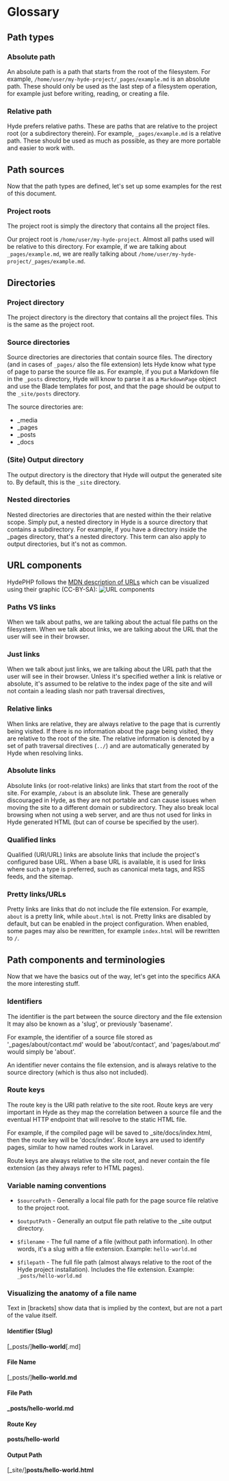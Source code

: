 # Glossary

## Path types

### Absolute path

An absolute path is a path that starts from the root of the filesystem. For example, `/home/user/my-hyde-project/_pages/example.md` is an absolute path. These should only be used as the last step of a filesystem operation, for example just before writing, reading, or creating a file.

### Relative path

Hyde prefers relative paths. These are paths that are relative to the project root (or a subdirectory therein). For example, `_pages/example.md` is a relative path. These should be used as much as possible, as they are more portable and easier to work with.

## Path sources

Now that the path types are defined, let's set up some examples for the rest of this document.

### Project roots

The project root is simply the directory that contains all the project files.

Our project root is `/home/user/my-hyde-project`. Almost all paths used will be relative to this directory. For example, if we are talking about `_pages/example.md`, we are really talking about `/home/user/my-hyde-project/_pages/example.md`.


## Directories

### Project directory

The project directory is the directory that contains all the project files. This is the same as the project root.

### Source directories

Source directories are directories that contain source files. The directory (and in cases of `_pages/` also the file extension) lets Hyde know what type of page to parse the source file as. For example, if you put a Markdown file in the `_posts` directory, Hyde will know to parse it as a `MarkdownPage` object and use the Blade templates for post, and that the page should be output to the `_site/posts` directory.

The source directories are:

* _media
* _pages
* _posts
* _docs

### (Site) Output directory

The output directory is the directory that Hyde will output the generated site to. By default, this is the `_site` directory.

### Nested directories

Nested directories are directories that are nested within the their relative scope. Simply put, a nested directory in Hyde is a source directory that contains a subdirectory. For example, if you have a directory inside the _pages directory, that's a nested directory. This term can also apply to output directories, but it's not as common.


## URL components

HydePHP follows the [MDN description of URLs](https://developer.mozilla.org/en-US/docs/Learn/Common_questions/What_is_a_URL) which can be visualized using their graphic (CC-BY-SA):
![URL components](https://developer.mozilla.org/en-US/docs/Learn/Common_questions/What_is_a_URL/mdn-url-all.png)


### Paths VS links

When we talk about paths, we are talking about the actual file paths on the filesystem. When we talk about links, we are talking about the URL that the user will see in their browser.

### Just links

When we talk about just links, we are talking about the URL path that the user will see in their browser. Unless it's specified wether a link is relative or absolute, it's assumed to be relative to the index page of the site and will not contain a leading slash nor path traversal directives,

### Relative links

When links are relative, they are always relative to the page that is currently being visited. If there is no information about the page being visited, they are relative to the root of the site. The relative information is denoted by a set of path traversal directives (`../`) and are automatically generated by Hyde when resolving links.

### Absolute links

Absolute links (or root-relative links) are links that start from the root of the site. For example, `/about` is an absolute link. These are generally discouraged in Hyde, as they are not portable and can cause issues when moving the site to a different domain or subdirectory. They also break local browsing when not using a web server, and are thus not used for links in Hyde generated HTML (but can of course be specified by the user).

### Qualified links

Qualified (URI/URL) links are absolute links that include the project's configured base URL. When a base URL is available, it is used for links where such a type is preferred, such as canonical meta tags, and RSS feeds, and the sitemap.

### Pretty links/URLs

Pretty links are links that do not include the file extension. For example, `about` is a pretty link, while `about.html` is not. Pretty links are disabled by default, but can be enabled in the project configuration. When enabled, some pages may also be rewritten, for example `index.html` will be rewritten to `/`.

## Path components and terminologies

Now that we have the basics out of the way, let's get into the specifics AKA the more interesting stuff.


### Identifiers

The identifier is the part between the source directory and the file extension It may also be known as a 'slug', or previously 'basename'.

For example, the identifier of a source file stored as '_pages/about/contact.md' would be 'about/contact', and 'pages/about.md' would simply be 'about'.

An identifier never contains the file extension, and is always relative to the source directory (which is thus also not included).

### Route keys

The route key is the URI path relative to the site root. Route keys are very important in Hyde as they map the correlation between a source file and the eventual HTTP endpoint that will resolve to the static HTML file.

For example, if the compiled page will be saved to _site/docs/index.html,
then the route key will be 'docs/index'. Route keys are used to
identify pages, similar to how named routes work in Laravel.

Route keys are always relative to the site root, and never contain the file extension (as they always refer to HTML pages).

### Variable naming conventions

* `$sourcePath` - Generally a local file path for the page source file relative to the project root.
* `$outputPath` - Generally an output file path relative to the _site output directory.

* `$filename` - The full name of a file (without path information). In other words, it's a slug with a file extension.
Example: `hello-world.md`
* `$filepath` - The full file path (almost always relative to the root of the Hyde project installation). Includes the file extension.
Example: `_posts/hello-world.md`

### Visualizing the anatomy of a file name

Text in [brackets] show data that is implied by the context, but are not a part of the value itself.

#### Identifier (Slug)
[_posts/]**hello-world**[.md]

#### File Name
[_posts/]**hello-world.md**

#### File Path
**_posts/hello-world.md**

#### Route Key
**posts/hello-world**

#### Output Path
[_site/]**posts/hello-world.html**
